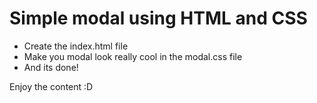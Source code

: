 # Simple modal using HTML and CSS

* Create the index.html file
* Make you modal look really cool in the modal.css file
* And its done!

Enjoy the content :D